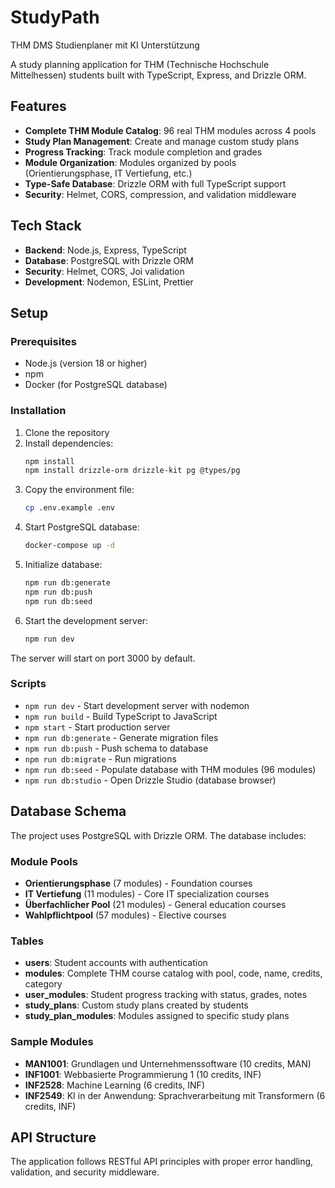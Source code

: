 # StudyPath

THM DMS Studienplaner mit KI Unterstützung

A study planning application for THM (Technische Hochschule Mittelhessen) students built with TypeScript, Express, and Drizzle ORM.

## Features

- **Complete THM Module Catalog**: 96 real THM modules across 4 pools
- **Study Plan Management**: Create and manage custom study plans
- **Progress Tracking**: Track module completion and grades
- **Module Organization**: Modules organized by pools (Orientierungsphase, IT Vertiefung, etc.)
- **Type-Safe Database**: Drizzle ORM with full TypeScript support
- **Security**: Helmet, CORS, compression, and validation middleware

## Tech Stack

- **Backend**: Node.js, Express, TypeScript
- **Database**: PostgreSQL with Drizzle ORM
- **Security**: Helmet, CORS, Joi validation
- **Development**: Nodemon, ESLint, Prettier

## Setup

### Prerequisites

- Node.js (version 18 or higher)
- npm
- Docker (for PostgreSQL database)

### Installation

1. Clone the repository
2. Install dependencies:
   ```bash
   npm install
   npm install drizzle-orm drizzle-kit pg @types/pg
   ```
3. Copy the environment file:
   ```bash
   cp .env.example .env
   ```
4. Start PostgreSQL database:
   ```bash
   docker-compose up -d
   ```
5. Initialize database:
   ```bash
   npm run db:generate
   npm run db:push
   npm run db:seed
   ```
6. Start the development server:
   ```bash
   npm run dev
   ```

The server will start on port 3000 by default.

### Scripts

- `npm run dev` - Start development server with nodemon
- `npm run build` - Build TypeScript to JavaScript
- `npm start` - Start production server
- `npm run db:generate` - Generate migration files
- `npm run db:push` - Push schema to database
- `npm run db:migrate` - Run migrations
- `npm run db:seed` - Populate database with THM modules (96 modules)
- `npm run db:studio` - Open Drizzle Studio (database browser)

## Database Schema

The project uses PostgreSQL with Drizzle ORM. The database includes:

### Module Pools

- **Orientierungsphase** (7 modules) - Foundation courses
- **IT Vertiefung** (11 modules) - Core IT specialization courses
- **Überfachlicher Pool** (21 modules) - General education courses
- **Wahlpflichtpool** (57 modules) - Elective courses

### Tables

- **users**: Student accounts with authentication
- **modules**: Complete THM course catalog with pool, code, name, credits, category
- **user_modules**: Student progress tracking with status, grades, notes
- **study_plans**: Custom study plans created by students
- **study_plan_modules**: Modules assigned to specific study plans

### Sample Modules

- **MAN1001**: Grundlagen und Unternehmenssoftware (10 credits, MAN)
- **INF1001**: Webbasierte Programmierung 1 (10 credits, INF)
- **INF2528**: Machine Learning (6 credits, INF)
- **INF2549**: KI in der Anwendung: Sprachverarbeitung mit Transformern (6 credits, INF)

## API Structure

The application follows RESTful API principles with proper error handling, validation, and security middleware.
